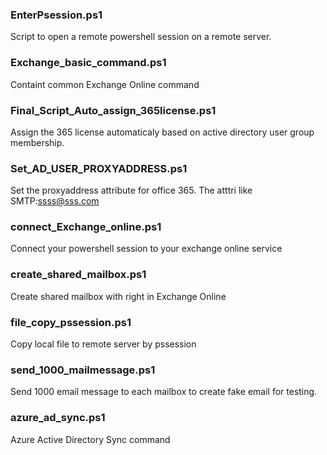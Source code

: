 ### EnterPsession.ps1
Script to open a remote powershell session on a remote server.

### Exchange_basic_command.ps1
Containt common Exchange Online command

### Final_Script_Auto_assign_365license.ps1
Assign the 365 license automaticaly based on active directory user group membership.

### Set_AD_USER_PROXYADDRESS.ps1
Set the proxyaddress attribute for office 365. The atttri like SMTP:ssss@sss.com

### connect_Exchange_online.ps1
Connect your powershell session to your exchange online service

### create_shared_mailbox.ps1
Create shared mailbox with right in Exchange Online

### file_copy_pssession.ps1
Copy local file to remote server by pssession

### send_1000_mailmessage.ps1
Send 1000 email message to each mailbox to create fake email for testing.

### azure_ad_sync.ps1
Azure Active Directory Sync command


